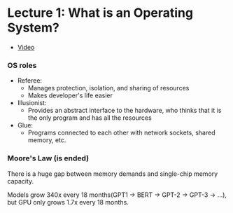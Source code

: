 # Lecture 1: What is an Operating System?

- [Video](https://www.youtube.com/watch?v=pPzVV2kkGHc&list=PLF2K2xZjNEf97A_uBCwEl61sdxWVP7VWC&index=1)

### OS roles

- Referee:
    - Manages protection, isolation, and sharing of resources
    - Makes developer's life easier
- Illusionist:
    - Provides an abstract interface to the hardware, who thinks that it is the only program and has all the resources
- Glue:
    - Programs connected to each other with network sockets, shared memory, etc.

### Moore's Law (is ended)

There is a huge gap between memory demands and single-chip memory capacity.

Models grow 340x every 18 months(GPT1 -> BERT -> GPT-2 -> GPT-3 -> ...), but GPU only grows 1.7x every 18 months.